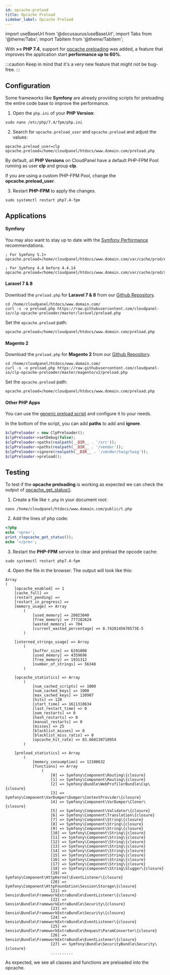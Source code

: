 ```yaml
---
id: opcache-preload
title: Opcache Preload
sidebar_label: Opcache Preload
---
```


import useBaseUrl from '@docusaurus/useBaseUrl';
import Tabs from '@theme/Tabs';
import TabItem from '@theme/TabItem';

With **>= PHP 7.4**, support for [opcache preloading](https://wiki.php.net/rfc/preload) was added, a feature that improves 
the application start **performance up to 60%**.

:::caution
Keep in mind that it's a very new feature that might not be bug-free.
:::

## Configuration

Some frameworks like **Symfony** are already providing scripts for preloading the entire code base to improve the performance.

1. Open the `php.ini` of your **PHP Version**:

```
sudo nano /etc/php/7.4/fpm/php.ini
```

2. Search for `opcache.preload_user` and `opcache.preload` and adjust the values:

```
opcache.preload_user=clp
opcache.preload=/home/cloudpanel/htdocs/www.domain.com/preload.php
```

By default, all **PHP Versions** on CloudPanel have a default PHP-FPM Pool running as user **clp** and group **clp**.

If you are using a custom PHP-FPM Pool, change the **opcache.preload_user**.

3. Restart **PHP-FPM** to apply the changes.

```
sudo systemctl restart php7.4-fpm
```

## Applications

#### Symfony

You may also want to stay up to date with the [Symfony Performance](https://symfony.com/doc/current/performance.html) recommendations.

```
; For Symfony 5.1+
opcache.preload=/home/cloudpanel/htdocs/www.domain.com/var/cache/prod/App_KernelProdContainer.preload.php

; For Symfony 4.4 before 4.4.14
opcache.preload=/home/cloudpanel/htdocs/www.domain.com/var/cache/prod/srcApp_KernelProdContainer.preload.php
```

#### Laravel 7 & 8

Download the `preload.php` for **Laravel 7 & 8** from our [Github Repository](https://github.com/cloudpanel-io/clp-opcache-preloader).

```
cd /home/cloudpanel/htdocs/www.domain.com/
curl -s -o preload.php https://raw.githubusercontent.com/cloudpanel-io/clp-opcache-preloader/master/laravel/preload.php
```

Set the `opcache.preload` path:

```
opcache.preload=/home/cloudpanel/htdocs/www.domain.com/preload.php
```

#### Magento 2

Download the `preload.php` for **Magento 2** from our [Github Repository](https://github.com/cloudpanel-io/clp-opcache-preloader).

```
cd /home/cloudpanel/htdocs/www.domain.com/
curl -s -o preload.php https://raw.githubusercontent.com/cloudpanel-io/clp-opcache-preloader/master/magento/v2/preload.php
```

Set the `opcache.preload` path:

```
opcache.preload=/home/cloudpanel/htdocs/www.domain.com/preload.php
```

#### Other PHP Apps

You can use the [generic preload script](https://github.com/cloudpanel-io/clp-opcache-preloader/blob/master/generic/preload.php) and configure it to your needs.

In the bottom of the script, you can add **paths** to add and **ignore**.

```php
$clpPreloader = new ClpPreloader();
$clpPreloader->setDebug(false);
$clpPreloader->paths(realpath(__DIR__ . '/src'));
$clpPreloader->paths(realpath(__DIR__ . '/vendor'));
$clpPreloader->ignore(realpath(__DIR__ . '/vendor/twig/twig'));
$clpPreloader->preload();
```

## Testing

To test if the **opcache preloading** is working as expected we can check the output of [opcache_get_status()](https://www.php.net/manual/de/function.opcache-get-status.php).

1. Create a file like `t.php` in your document root:

```
nano /home/cloudpanel/htdocs/www.domain.com/public/t.php
```

2. Add the lines of php code:

```php
<?php
echo '<pre>';
print_r(opcache_get_status());
echo '</pre>';
```

3. Restart the **PHP-FPM** service to clear and preload the opcode cache:

```
sudo systemctl restart php7.4-fpm
```

4. Open the file in the browser. The output will look like this:

```
Array
(
    [opcache_enabled] => 1
    [cache_full] => 
    [restart_pending] => 
    [restart_in_progress] => 
    [memory_usage] => Array
        (
            [used_memory] => 28023040
            [free_memory] => 777282624
            [wasted_memory] => 704
            [current_wasted_percentage] => 8.7420145670573E-5
        )

    [interned_strings_usage] => Array
        (
            [buffer_size] => 6291008
            [used_memory] => 4359696
            [free_memory] => 1931312
            [number_of_strings] => 56348
        )

    [opcache_statistics] => Array
        (
            [num_cached_scripts] => 1000
            [num_cached_keys] => 1000
            [max_cached_keys] => 130987
            [hits] => 128
            [start_time] => 1611310634
            [last_restart_time] => 0
            [oom_restarts] => 0
            [hash_restarts] => 0
            [manual_restarts] => 0
            [misses] => 25
            [blacklist_misses] => 0
            [blacklist_miss_ratio] => 0
            [opcache_hit_rate] => 83.660130718954
        )

    [preload_statistics] => Array
        (
            [memory_consumption] => 12108632
            [functions] => Array
                (
                    [0] => Symfony\Component\Routing\{closure}
                    [1] => Symfony\Component\Routing\{closure}
                    [2] => Symfony\Bundle\WebProfilerBundle\Csp\{closure}
                    [3] => Symfony\Component\VarDumper\Dumper\ContextProvider\{closure}
                    [4] => Symfony\Component\VarDumper\Cloner\{closure}
                    [5] => Symfony\Component\Validator\{closure}
                    [6] => Symfony\Component\Translation\{closure}
                    [7] => Symfony\Component\String\{closure}
                    [8] => Symfony\Component\String\{closure}
                    [9] => Symfony\Component\String\{closure}
                    [10] => Symfony\Component\String\{closure}
                    [11] => Symfony\Component\String\{closure}
                    [12] => Symfony\Component\String\{closure}
                    [13] => Symfony\Component\String\{closure}
                    [14] => Symfony\Component\String\{closure}
                    [15] => Symfony\Component\String\{closure}
                    [16] => Symfony\Component\String\{closure}
                    [17] => Symfony\Component\String\{closure}
                    [18] => Symfony\Component\String\Slugger\{closure}
                    [19] => Symfony\Component\HttpKernel\EventListener\{closure}
                    [20] => Symfony\Component\HttpFoundation\Session\Storage\{closure}
                    [21] => Sensio\Bundle\FrameworkExtraBundle\EventListener\{closure}
                    [22] => Sensio\Bundle\FrameworkExtraBundle\Security\{closure}
                    [23] => Sensio\Bundle\FrameworkExtraBundle\Security\{closure}
                    [24] => Sensio\Bundle\FrameworkExtraBundle\EventListener\{closure}
                    [25] => Sensio\Bundle\FrameworkExtraBundle\Request\ParamConverter\{closure}
                    [26] => Sensio\Bundle\FrameworkExtraBundle\EventListener\{closure}
                    [27] => Symfony\Bundle\SecurityBundle\Security\{closure}
                    ..........
```

As expected, we see all classes and functions are preloaded into the opcache.

